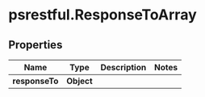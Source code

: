 # psrestful.ResponseToArray

## Properties
Name | Type | Description | Notes
------------ | ------------- | ------------- | -------------
**responseTo** | **Object** |  | 
